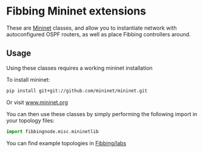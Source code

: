 # Fibbing Mininet extensions

These are [Mininet](www.mininet.org) classes, and allow you to instantiate
network with autoconfigured OSPF routers, as well as place Fibbing controllers
around.

## Usage
Using these classes requires a working mininet installation

To install mininet:

```bash
pip install git+git://github.com/mininet/mininet.git
```

Or visit www.mininet.org

You can then use these classes by simply performing the following import
in your topology files:
```python
import fibbingnode.misc.mininetlib
```

You can find example topologies in
[Fibbing/labs](https://github.com/Fibbing/labs)
